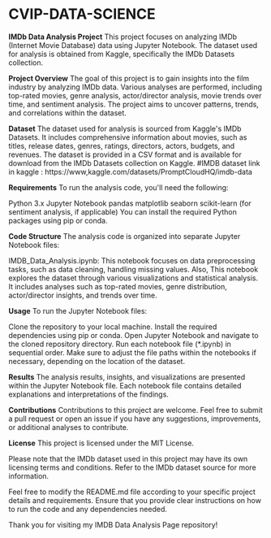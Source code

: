 # CVIP-DATA-SCIENCE
****IMDb Data Analysis Project****
This project focuses on analyzing IMDb (Internet Movie Database) data using Jupyter Notebook. The dataset used for analysis is obtained from Kaggle, specifically the IMDb Datasets collection.

**Project Overview**
The goal of this project is to gain insights into the film industry by analyzing IMDb data. Various analyses are performed, including top-rated movies, genre analysis, actor/director analysis, movie trends over time, and sentiment analysis. The project aims to uncover patterns, trends, and correlations within the dataset.

**Dataset**
The dataset used for analysis is sourced from Kaggle's IMDb Datasets. It includes comprehensive information about movies, such as titles, release dates, genres, ratings, directors, actors, budgets, and revenues. The dataset is provided in a CSV format and is available for download from the IMDb Datasets collection on Kaggle.
#IMDB dataset link in kaggle : https://www,kaggle.com/datasets/PromptCloudHQ/imdb-data

**Requirements**
To run the analysis code, you'll need the following:

Python 3.x
Jupyter Notebook
pandas
matplotlib
seaborn
scikit-learn (for sentiment analysis, if applicable)
You can install the required Python packages using pip or conda.

**Code Structure**
The analysis code is organized into separate Jupyter Notebook files:

IMDB_Data_Analysis.ipynb: This notebook focuses on data preprocessing tasks, such as data cleaning, handling missing values.
Also, This notebook explores the dataset through various visualizations and statistical analysis. It includes analyses such as top-rated movies, genre distribution, actor/director insights, and trends over time.

**Usage**
To run the Jupyter Notebook files:

Clone the repository to your local machine.
Install the required dependencies using pip or conda.
Open Jupyter Notebook and navigate to the cloned repository directory.
Run each notebook file (*.ipynb) in sequential order.
Make sure to adjust the file paths within the notebooks if necessary, depending on the location of the dataset.

**Results**
The analysis results, insights, and visualizations are presented within the Jupyter Notebook file. Each notebook file contains detailed explanations and interpretations of the findings.

**Contributions**
Contributions to this project are welcome. Feel free to submit a pull request or open an issue if you have any suggestions, improvements, or additional analyses to contribute.

**License**
This project is licensed under the MIT License.

Please note that the IMDb dataset used in this project may have its own licensing terms and conditions. Refer to the IMDb dataset source for more information.

Feel free to modify the README.md file according to your specific project details and requirements. Ensure that you provide clear instructions on how to run the code and any dependencies needed.

Thank you for visiting my IMDB Data Analysis Page repository!
